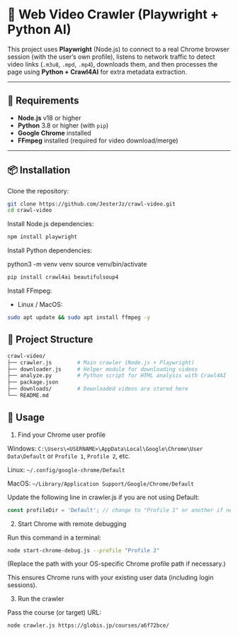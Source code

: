 # 🎥 Web Video Crawler (Playwright + Python AI)

This project uses **Playwright** (Node.js) to connect to a real Chrome browser session (with the user’s own profile), listens to network traffic to detect video links (`.m3u8`, `.mpd`, `.mp4`), downloads them, and then processes the page using **Python + Crawl4AI** for extra metadata extraction.

---

## 🔧 Requirements

- **Node.js** v18 or higher
- **Python** 3.8 or higher (with `pip`)
- **Google Chrome** installed
- **FFmpeg** installed (required for video download/merge)

---

## 📦 Installation

Clone the repository:

```bash
git clone https://github.com/JesterJz/crawl-video.git
cd crawl-video
```

Install Node.js dependencies:

```bash
npm install playwright
```

Install Python dependencies:

python3 -m venv venv
source venv/bin/activate

```bash
pip install crawl4ai beautifulsoup4
```
Install FFmpeg:

- Linux / MacOS:
```bash
sudo apt update && sudo apt install ffmpeg -y
```

## 📂 Project Structure

```bash
crawl-video/
├── crawler.js        # Main crawler (Node.js + Playwright)
├── downloader.js     # Helper module for downloading videos
├── analyze.py        # Python script for HTML analysis with Crawl4AI
├── package.json
├── downloads/        # Downloaded videos are stored here
└── README.md
```

## 🚀 Usage

1. Find your Chrome user profile

Windows:
`C:\Users\<USERNAME>\AppData\Local\Google\Chrome\User Data\Default`
or `Profile 1`, `Profile 2`, etc.

Linux:
`~/.config/google-chrome/Default`

MacOS:
`~/Library/Application Support/Google/Chrome/Default`

Update the following line in crawler.js if you are not using Default:
```js
const profileDir = 'Default'; // change to "Profile 1" or another if needed
```

2. Start Chrome with remote debugging

Run this command in a terminal:
```bash
node start-chrome-debug.js --profile "Profile 2"
```

(Replace the path with your OS-specific Chrome profile path if necessary.)

This ensures Chrome runs with your existing user data (including login sessions).

3. Run the crawler

Pass the course (or target) URL:
```bash
node crawler.js https://globis.jp/courses/a6f72bce/

